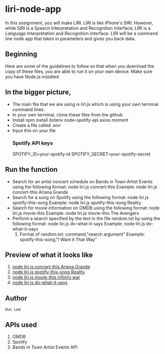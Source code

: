 # liri-node-app

In this assignment, you will make LIRI. LIRI is like iPhone's SIRI. However, while SIRI is a Speech Interpretation and Recognition Interface, LIRI is a _Language_ Interpretation and Recognition Interface. LIRI will be a command line node app that takes in parameters and gives you back data.

## Beginning
Here are some of the guidelines to follow so that when you download the copy of these files, you are able to run it on your own device. Make sure you have Node.js installed.

## In the bigger picture,
* The main file that we are using is lirl.js which is using your own terminal command lines.
* In your own terminal, clone these files from the github.
* Install npm install dotenv node-spotify-api axios moment
* Create a file called .env
* Input this on your file
    ### Spotify API keys
    SPOTIFY_ID=your-spotify-id
    SPOTIFY_SECRET=your-spotify-secret

## Run the function
* Search for an artist concert schedule on Bands in Town Artist Events using the following format:
node liri.js concert-this <artist>
Example: node liri.js concert-this Ariana Grande
* Search for a song on Spotify using the following format:
node liri.js spotify-this-song <song>
Example: node liri.js spotify-this-song Reality
* Search for movie information on OMDB using the following format:
node liri.js movie-this <movie>
Example: node liri.js movie-this The Avengers
* Perform a search specified by the text in the file random.txt by using the following format:
node liri.js do-what-it-says
Example: node liri.js do-what-it-says
    1) Format of random.txt:
    command,"search argument"
    Example: spotify-this-song,"I Want it That Way"

## Preview of what it looks like
1. [node liri.js concert-this Ariana Grande](previews/concert-this.mov)  
2. [node liri.js spotify-this-song Reality](previews/Spotify-this-song.mov)  
3. [node liri.js movie-this infinity war](previews/movie-this.mov)  
4. [node liri.js do-what-it-says](previews/do-what-it-says.mov) 

## Author
    Hun Lee 

## APIs used
1) OMDB
2) Spotify
3) Bands in Town Artist Events API